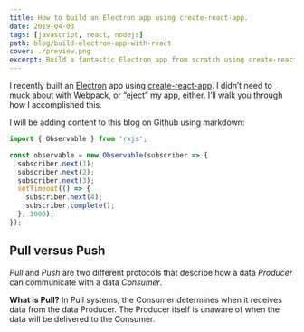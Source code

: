 ```yaml
---
title: How to build an Electron app using create-react-app.
date: 2019-04-03
tags: [javascript, react, nodejs]
path: blog/build-electron-app-with-react
cover: ./preview.png
excerpt: Build a fantastic Electron app from scratch using create-react-app.
---
```

I recently built an [Electron](https://electronjs.org/ "ElectronJS site") app using [create-react-app](https://github.com/facebook/create-react-app "create-react-app repository"). I didn’t need to muck about with Webpack, or “eject” my app, either. I’ll walk you through how I accomplished this.

I will be adding content to this blog on Github using markdown:

```typescript
import { Observable } from 'rxjs';

const observable = new Observable(subscriber => {
  subscriber.next(1);
  subscriber.next(2);
  subscriber.next(3);
  setTimeout(() => {
    subscriber.next(4);
    subscriber.complete();
  }, 1000);
});
```

## Pull versus Push

*Pull* and *Push* are two different protocols that describe how a data *Producer* can communicate with a data *Consumer*.

**What is Pull?** In Pull systems, the Consumer determines when it receives data from the data Producer. The Producer itself is unaware of when the data will be delivered to the Consumer.
